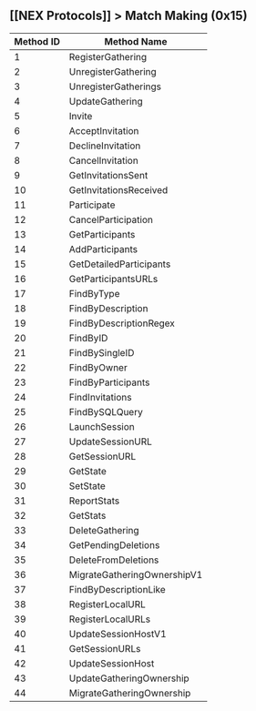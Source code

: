 ## [[NEX Protocols]] > Match Making (0x15)

| Method ID | Method Name |
| --- | --- |
| 1 | RegisterGathering |
| 2 | UnregisterGathering |
| 3 | UnregisterGatherings |
| 4 | UpdateGathering |
| 5 | Invite |
| 6 | AcceptInvitation |
| 7 | DeclineInvitation |
| 8 | CancelInvitation |
| 9 | GetInvitationsSent |
| 10 | GetInvitationsReceived |
| 11 | Participate |
| 12 | CancelParticipation |
| 13 | GetParticipants |
| 14 | AddParticipants |
| 15 | GetDetailedParticipants |
| 16 | GetParticipantsURLs |
| 17 | FindByType |
| 18 | FindByDescription |
| 19 | FindByDescriptionRegex |
| 20 | FindByID |
| 21 | FindBySingleID |
| 22 | FindByOwner |
| 23 | FindByParticipants |
| 24 | FindInvitations |
| 25 | FindBySQLQuery |
| 26 | LaunchSession |
| 27 | UpdateSessionURL |
| 28 | GetSessionURL |
| 29 | GetState |
| 30 | SetState |
| 31 | ReportStats |
| 32 | GetStats |
| 33 | DeleteGathering |
| 34 | GetPendingDeletions |
| 35 | DeleteFromDeletions |
| 36 | MigrateGatheringOwnershipV1 |
| 37 | FindByDescriptionLike |
| 38 | RegisterLocalURL |
| 39 | RegisterLocalURLs |
| 40 | UpdateSessionHostV1 |
| 41 | GetSessionURLs |
| 42 | UpdateSessionHost |
| 43 | UpdateGatheringOwnership |
| 44 | MigrateGatheringOwnership |